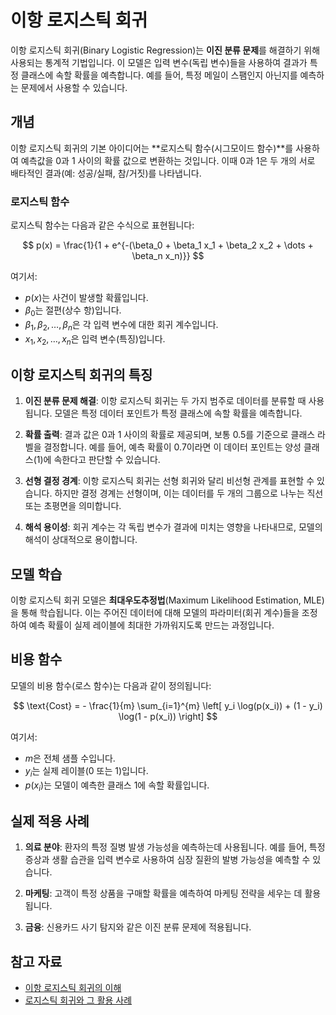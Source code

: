# 이항 로지스틱 회귀

이항 로지스틱 회귀(Binary Logistic Regression)는 **이진 분류 문제**를 해결하기 위해 사용되는 통계적 기법입니다. 이 모델은 입력 변수(독립 변수)들을 사용하여 결과가 특정 클래스에 속할 확률을 예측합니다. 예를 들어, 특정 메일이 스팸인지 아닌지를 예측하는 문제에서 사용할 수 있습니다.

## 개념

이항 로지스틱 회귀의 기본 아이디어는 **로지스틱 함수(시그모이드 함수)**를 사용하여 예측값을 0과 1 사이의 확률 값으로 변환하는 것입니다. 이때 0과 1은 두 개의 서로 배타적인 결과(예: 성공/실패, 참/거짓)를 나타냅니다.

### 로지스틱 함수

로지스틱 함수는 다음과 같은 수식으로 표현됩니다:

$$
p(x) = \frac{1}{1 + e^{-(\beta_0 + \beta_1 x_1 + \beta_2 x_2 + \dots + \beta_n x_n)}}
$$

여기서:
- $p(x)$는 사건이 발생할 확률입니다.
- $\beta_0$는 절편(상수 항)입니다.
- $\beta_1, \beta_2, \dots, \beta_n$은 각 입력 변수에 대한 회귀 계수입니다.
- $x_1, x_2, \dots, x_n$은 입력 변수(특징)입니다.

## 이항 로지스틱 회귀의 특징

1. **이진 분류 문제 해결**: 이항 로지스틱 회귀는 두 가지 범주로 데이터를 분류할 때 사용됩니다. 모델은 특정 데이터 포인트가 특정 클래스에 속할 확률을 예측합니다.

2. **확률 출력**: 결과 값은 0과 1 사이의 확률로 제공되며, 보통 0.5를 기준으로 클래스 라벨을 결정합니다. 예를 들어, 예측 확률이 0.7이라면 이 데이터 포인트는 양성 클래스(1)에 속한다고 판단할 수 있습니다.

3. **선형 결정 경계**: 이항 로지스틱 회귀는 선형 회귀와 달리 비선형 관계를 표현할 수 있습니다. 하지만 결정 경계는 선형이며, 이는 데이터를 두 개의 그룹으로 나누는 직선 또는 초평면을 의미합니다.

4. **해석 용이성**: 회귀 계수는 각 독립 변수가 결과에 미치는 영향을 나타내므로, 모델의 해석이 상대적으로 용이합니다.

## 모델 학습

이항 로지스틱 회귀 모델은 **최대우도추정법**(Maximum Likelihood Estimation, MLE)을 통해 학습됩니다. 이는 주어진 데이터에 대해 모델의 파라미터(회귀 계수)들을 조정하여 예측 확률이 실제 레이블에 최대한 가까워지도록 만드는 과정입니다.

## 비용 함수

모델의 비용 함수(로스 함수)는 다음과 같이 정의됩니다:

$$
\text{Cost} = - \frac{1}{m} \sum_{i=1}^{m} \left[ y_i \log(p(x_i)) + (1 - y_i) \log(1 - p(x_i)) \right]
$$

여기서:
- $m$은 전체 샘플 수입니다.
- $y_i$는 실제 레이블(0 또는 1)입니다.
- $p(x_i)$는 모델이 예측한 클래스 1에 속할 확률입니다.

## 실제 적용 사례

1. **의료 분야**: 환자의 특정 질병 발생 가능성을 예측하는데 사용됩니다. 예를 들어, 특정 증상과 생활 습관을 입력 변수로 사용하여 심장 질환의 발병 가능성을 예측할 수 있습니다.

2. **마케팅**: 고객이 특정 상품을 구매할 확률을 예측하여 마케팅 전략을 세우는 데 활용됩니다.

3. **금융**: 신용카드 사기 탐지와 같은 이진 분류 문제에 적용됩니다.

## 참고 자료
- [이항 로지스틱 회귀의 이해](https://example.com)
- [로지스틱 회귀와 그 활용 사례](https://example.com)
